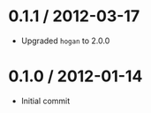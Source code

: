 0.1.1 / 2012-03-17
==================

* Upgraded `hogan` to 2.0.0


0.1.0 / 2012-01-14
==================

* Initial commit